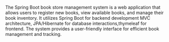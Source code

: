 The Spring Boot book store management system is a web application that allows users to register new books, view available books, and manage their book inventory. It utilizes Spring Boot for backend development MVC architecture, JPA/Hibernate for database interactions,thymeleaf for frontend. The system provides a user-friendly interface for efficient book management and tracking.
